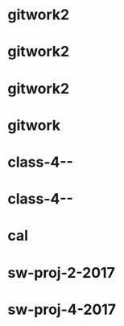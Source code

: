 # gitwork2
# gitwork2
# gitwork2
# gitwork
# class-4--
# class-4--
# cal
# sw-proj-2-2017
# sw-proj-4-2017
